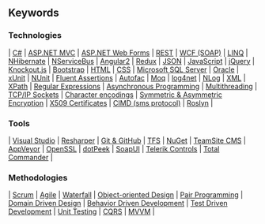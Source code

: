## Keywords

### Technologies
| [C#](https://en.wikipedia.org/wiki/C_Sharp_(programming_language)) |
[ASP.NET MVC](http://www.asp.net/mvc) |
[ASP.NET Web Forms](http://www.asp.net/web-forms) |
[REST](https://en.wikipedia.org/wiki/Representational_state_transfer) |
[WCF (SOAP)](https://msdn.microsoft.com/en-us/library/dd456779(v=vs.110).aspx) |
[LINQ](https://msdn.microsoft.com/en-us/library/mt693024.aspx) |
[NHibernate](http://nhibernate.info/) |
[NServiceBus](https://particular.net/nservicebus) |
[Angular2](http://www.angular2.com/) |
[Redux](http://redux.js.org/) |
[JSON](https://en.wikipedia.org/wiki/JSON) |
[JavaScript](https://en.wikipedia.org/wiki/JavaScript) |
[jQuery](https://jquery.com/) |
[Knockout.js](https://docs.asp.net/en/latest/client-side/knockout.html) |
[Bootstrap](http://getbootstrap.com/) |
[HTML](https://en.wikipedia.org/wiki/HTML) |
[CSS](https://en.wikipedia.org/wiki/Cascading_Style_Sheets) |
[Microsoft SQL Server](https://en.wikipedia.org/wiki/Microsoft_SQL_Server) |
[Oracle](https://en.wikipedia.org/wiki/Oracle_Database) |
[xUnit](https://xunit.github.io/) |
[NUnit](http://www.nunit.org/) |
[Fluent Assertions](https://github.com/dennisdoomen/fluentassertions/wiki) |
[Autofac](https://autofac.org/) |
[Moq](https://github.com/Moq/moq4/wiki/Quickstart) |
[log4net](https://logging.apache.org/log4net/) |
[NLog](http://nlog-project.org/) |
[XML](https://en.wikipedia.org/wiki/XML) |
[XPath](https://en.wikipedia.org/wiki/XPath) |
[Regular Expressions](https://en.wikipedia.org/wiki/Regular_expression) |
[Asynchronous Programming](https://code.google.com/archive/p/eduasync/) |
[Multithreading](https://msdn.microsoft.com/en-us/library/dd460717(v=vs.110).aspx) |
[TCP/IP Sockets](https://msdn.microsoft.com/en-us/library/system.net.sockets.aspx) |
[Character encodings](https://en.wikipedia.org/wiki/Unicode) |
[Symmetric & Asymmetric Encryption](https://en.wikipedia.org/wiki/Public-key_cryptography) |
[X509 Certificates](https://en.wikipedia.org/wiki/X.509) |
[CIMD (sms protocol)](https://en.wikipedia.org/wiki/CIMD) |
[Roslyn](https://github.com/dotnet/roslyn) |

### Tools
| [Visual Studio](https://www.visualstudio.com/en-us/products/vs-2015-product-editions.aspx) |
[Resharper](https://www.jetbrains.com/resharper/) |
[Git & GitHub](https://github.com/) |
[TFS](https://www.visualstudio.com/en-us/products/tfs-overview-vs.aspx) |
[NuGet](https://docs.nuget.org/create) |
[TeamSite CMS](https://en.wikipedia.org/wiki/TeamSite) |
[AppVeyor](https://www.appveyor.com/) |
[OpenSSL](http://openssl-net.sourceforge.net/) |
[dotPeek](https://www.jetbrains.com/decompiler/) |
[SoapUI](https://www.soapui.org/) |
[Telerik Controls](http://www.telerik.com/products/aspnet-ajax.aspx) |
[Total Commander](http://www.ghisler.com/) |

### Methodologies
| [Scrum](https://en.wikipedia.org/wiki/Scrum_(software_development)) |
[Agile](https://en.wikipedia.org/wiki/Agile_software_development) |
[Waterfall](https://en.wikipedia.org/wiki/Waterfall_model) |
[Object-oriented Design](https://en.wikipedia.org/wiki/Design_Patterns) |
[Pair Programming](https://en.wikipedia.org/wiki/Pair_programming) |
[Domain Driven Design](https://en.wikipedia.org/wiki/Domain-driven_design) |
[Behavior Driven Development](https://en.wikipedia.org/wiki/Behavior-driven_development) |
[Test Driven Development](https://nl.wikipedia.org/wiki/Test-driven_development) |
[Unit Testing](https://en.wikipedia.org/wiki/Unit_testing) |
[CQRS](http://martinfowler.com/bliki/CQRS.html) |
[MVVM](https://en.wikipedia.org/wiki/Model%E2%80%93view%E2%80%93viewmodel) |
